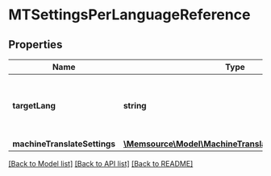 # MTSettingsPerLanguageReference

## Properties
Name | Type | Description | Notes
------------ | ------------- | ------------- | -------------
**targetLang** | **string** | mtSettings is set for whole project if targetLang &#x3D;&#x3D; null | [optional] 
**machineTranslateSettings** | [**\Memsource\Model\MachineTranslateSettingsReference**](MachineTranslateSettingsReference.md) |  | [optional] 

[[Back to Model list]](../README.md#documentation-for-models) [[Back to API list]](../README.md#documentation-for-api-endpoints) [[Back to README]](../README.md)


